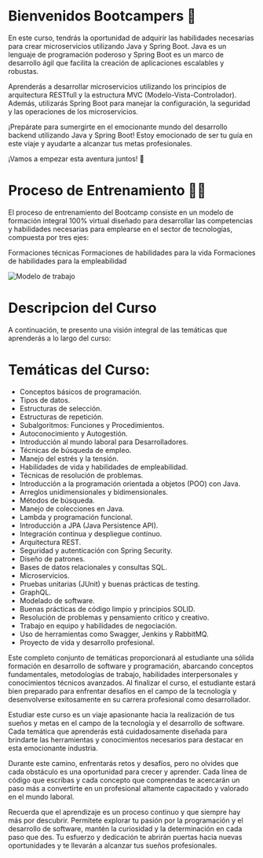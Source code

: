 # **Bienvenidos Bootcampers 👋**

En este curso, tendrás la oportunidad de adquirir las habilidades necesarias para crear microservicios utilizando Java y Spring Boot. Java es un lenguaje de programación poderoso y Spring Boot es un marco de desarrollo ágil que facilita la creación de aplicaciones escalables y robustas.

Aprenderás a desarrollar microservicios utilizando los principios de arquitectura RESTfull y la estructura MVC (Modelo-Vista-Controlador). Además, utilizarás Spring Boot para manejar la configuración, la seguridad y las operaciones de los microservicios.


¡Prepárate para sumergirte en el emocionante mundo del desarrollo backend utilizando Java y Spring Boot! Estoy emocionado de ser tu guía en este viaje y ayudarte a alcanzar tus metas profesionales.

¡Vamos a empezar esta aventura juntos! 🎉


# Proceso de Entrenamiento 🐱‍💻

El proceso de entrenamiento del Bootcamp consiste en un modelo de formación integral 100% virtual diseñado para desarrollar las competencias y habilidades necesarias para emplearse en el sector de tecnologías, compuesta por tres ejes:

Formaciones técnicas
Formaciones de habilidades para la vida
Formaciones de habilidades para la empleabilidad


![Modelo de trabajo](https://i.ibb.co/8jfNhxJ/modelo-trabajo.png)


# Descripcion del Curso

A continuación, te presento una visión integral de las temáticas que aprenderás a lo largo del curso:

# Temáticas del Curso:

- Conceptos básicos de programación.
- Tipos de datos.
- Estructuras de selección.
- Estructuras de repetición.
- Subalgoritmos: Funciones y Procedimientos.
- Autoconocimiento y Autogestión.
- Introducción al mundo laboral para Desarrolladores.
- Técnicas de búsqueda de empleo.
- Manejo del estrés y la tensión.
- Habilidades de vida y habilidades de empleabilidad.
- Técnicas de resolución de problemas.
- Introducción a la programación orientada a objetos (POO) con Java.
- Arreglos unidimensionales y bidimensionales.
- Métodos de búsqueda.
- Manejo de colecciones en Java.
- Lambda y programación funcional.
- Introducción a JPA (Java Persistence API).
- Integración continua y despliegue continuo.
- Arquitectura REST.
- Seguridad y autenticación con Spring Security.
- Diseño de patrones.
- Bases de datos relacionales y consultas SQL.
- Microservicios.
- Pruebas unitarias (JUnit) y buenas prácticas de testing.
- GraphQL.
- Modelado de software.
- Buenas prácticas de código limpio y principios SOLID.
- Resolución de problemas y pensamiento crítico y creativo.
- Trabajo en equipo y habilidades de negociación.
- Uso de herramientas como Swagger, Jenkins y RabbitMQ.
- Proyecto de vida y desarrollo profesional.







Este completo conjunto de temáticas proporcionará al estudiante una sólida formación en desarrollo de software y programación, abarcando conceptos fundamentales, metodologías de trabajo, habilidades interpersonales y conocimientos técnicos avanzados. Al finalizar el curso, el estudiante estará bien preparado para enfrentar desafíos en el campo de la tecnología y desenvolverse exitosamente en su carrera profesional como desarrollador.

Estudiar este curso es un viaje apasionante hacia la realización de tus sueños y metas en el campo de la tecnología y el desarrollo de software. Cada temática que aprenderás está cuidadosamente diseñada para brindarte las herramientas y conocimientos necesarios para destacar en esta emocionante industria.

Durante este camino, enfrentarás retos y desafíos, pero no olvides que cada obstáculo es una oportunidad para crecer y aprender. Cada línea de código que escribas y cada concepto que comprendas te acercarán un paso más a convertirte en un profesional altamente capacitado y valorado en el mundo laboral.

Recuerda que el aprendizaje es un proceso continuo y que siempre hay más por descubrir. Permítete explorar tu pasión por la programación y el desarrollo de software, mantén la curiosidad y la determinación en cada paso que des. Tu esfuerzo y dedicación te abrirán puertas hacia nuevas oportunidades y te llevarán a alcanzar tus sueños profesionales.
